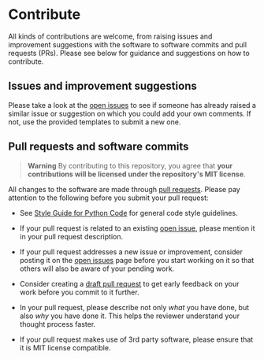 # Contribute

All kinds of contributions are welcome, from raising issues and improvement suggestions with the software to software
commits and pull requests (PRs). Please see below for guidance and suggestions on how to contribute.

## Issues and improvement suggestions

Please take a look at the [open issues][1] to see if someone has already raised a similar issue or suggestion on which
you could add your own comments. If not, use the provided templates to submit a new one.

[1]: https://github.com/hmakelin/gisnav/issues

## Pull requests and software commits

> **Warning**
> By contributing to this repository, you agree that **your contributions will be licensed under the repository's MIT
> license**.

All changes to the software are made through [pull requests][2]. Please pay attention to the following before you
submit your pull request:

* See [Style Guide for Python Code][4] for general code style guidelines.

* If your pull request is related to an existing [open issue][1], please mention it in your pull request description.

* If your pull request addresses a new issue or improvement, consider posting it on the [open issues][1] page before
  you start working on it so that others will also be aware of your pending work.

* Consider creating a [draft pull request][5] to get early feedback on your work before you commit to it further.

* In your pull request, please describe not only *what* you have done, but also *why* you have done it. This helps the
  reviewer understand your thought process faster.

* If your pull request makes use of 3rd party software, please ensure that it is MIT license compatible.

[2]: https://docs.github.com/en/pull-requests

[3]: https://www.conventionalcommits.org/

[4]: https://peps.python.org/pep-0008/

[5]: https://docs.github.com/en/pull-requests/collaborating-with-pull-requests/proposing-changes-to-your-work-with-pull-requests/about-pull-requests#draft-pull-requests
